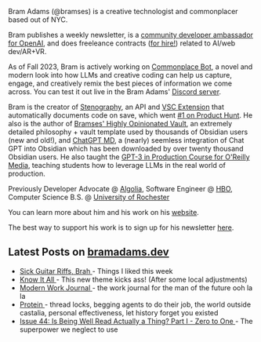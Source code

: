 Bram Adams (@bramses) is a creative technologist and commonplacer based out of NYC. 

Bram publishes a weekly newsletter, is a [community developer ambassador for OpenAI](https://platform.openai.com/ambassadors), and does freeleance contracts ([for hire!](https://www.bramadams.dev/consulting/)) related to AI/web dev/AR+VR. 

As of Fall 2023, Bram is actively working on [Commonplace Bot](https://github.com/bramses/commonplace-bot), a novel and modern look into how LLMs and creative coding can help us capture, engage, and creatively remix the best pieces of information we come across. You can test it out live in the Bram Adams' [Discord server](https://discord.gg/GrgkFP3Je3).

Bram is the creator of [Stenography](https://stenography.dev), an API and [VSC Extension](https://marketplace.visualstudio.com/items?itemName=Stenography.stenography) that automatically documents code on save, which went [#1 on Product Hunt](https://www.producthunt.com/products/stenography#stenography). He also is the author of [Bramses' Highly Opinionated Vault](https://github.com/bramses/bramses-highly-opinionated-vault-2023), an extremely detailed philosophy + vault template used by thousands of Obsidian users (new and old!), and [ChatGPT MD](https://github.com/bramses/chatgpt-md), a (nearly) seemless integration of Chat GPT into Obsidian which has been downloaded by over twenty thousand Obsidian users. He also taught the [GPT-3 in Production Course for O'Reilly Media](https://www.oreilly.com/live-events/gpt-3-in-production/0636920065944/0636920071443/), teaching students how to leverage LLMs in the real world of production.

Previously Developer Advocate @ [Algolia](https://www.algolia.com/), Software Engineer @ [HBO](https://www.hbo.com/), Computer Science B.S. @ [University of Rochester](https://rochester.edu/)

You can learn more about him and his work on his [website](https://www.bramadams.dev/about/). 

The best way to support his work is to sign up for his newsletter [here](https://www.bramadams.dev/#/portal/).


## Latest Posts on [bramadams.dev](https://www.bramadams.dev/)

<!--START_SECTION:feed-->
* [ Sick Guitar Riffs, Brah ](https:&#x2F;&#x2F;www.bramadams.dev&#x2F;core-dump-2024-01-26-2&#x2F;) - Things I liked this week
* [ Know It All ](https:&#x2F;&#x2F;www.bramadams.dev&#x2F;standup-2024-01-25&#x2F;) - This new theme kicks ass! (After some local adjustments)
* [ Modern Work Journal ](https:&#x2F;&#x2F;www.bramadams.dev&#x2F;standup-2024-01-23&#x2F;) - the work journal for the man of the future ooh la la
* [ Protein ](https:&#x2F;&#x2F;www.bramadams.dev&#x2F;standup-2024-01-22&#x2F;) - thread locks, begging agents to do their job, the world outside castalia, personal effectiveness, let history forget you existed
* [ Issue 44: Is Being Well Read Actually a Thing? Part I - Zero to One ](https:&#x2F;&#x2F;www.bramadams.dev&#x2F;issue-44&#x2F;) - The superpower we neglect to use
<!--END_SECTION:feed-->

